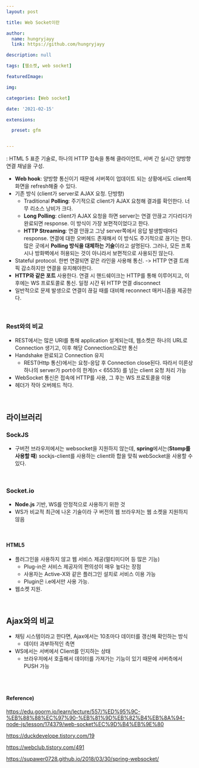 ```yaml
---
layout: post

title: Web Socket이란

author: 
  name: hungryjayy
  link: https://github.com/hungryjayy

description: null

tags: [웹소켓, web socket]

featuredImage: 

img: 

categories: [Web socket]

date: '2021-02-15'

extensions:

  preset: gfm


---
```


: HTML 5 표준 기술로, 하나의 HTTP 접속을 통해 클라이언트, 서버 간 실시간 양방향 연결 채널을 구성.

* **Web hook**: 양방향 통신이기 때문에 서버쪽이 업데이트 되는 상황에서도 client쪽 화면을 refresh해줄 수 있다.
* 기존 방식 (client가 server로 AJAX 요청. 단방향)
  * Traditional **Polling**: 주기적으로 client가 AJAX 요청해 결과를 확인한다. 너무 리소스 낭비가 크다.
  * **Long Polling**: client가 AJAX 요청을 하면 server는 연결 안끊고 기다리다가 완료되면 response. 이 방식이 가장 보편적이었다고 한다.
  * **HTTP Streaming**: 연결 안끊고 그냥 server쪽에서 응답 발생할때마다 response. 연결에 대한 오버헤드 존재해서 이 방식도 주기적으로 끊기는 한다. 많은 곳에서 **Polling 방식을 대체하는 기술**이라고 설명된다. 그러나, 모든 프록시나 방화벽에서 허용되는 것이 아니라서 보편적으로 사용되진 않는다.
* Stateful protocol. 한번 연결되면 같은 라인을 사용해 통신. -> HTTP 연결 트래픽 감소하지만 연결을 유지해야한다.
* **HTTP와 같은 포트** 사용한다. 연결 시 핸드쉐이크는 HTTP를 통해 이루어지고, 이후에는 WS 프로토콜로 통신. 일정 시간 뒤 HTTP 연결 disconnect
* 일반적으로 문제 발생으로 연결이 끊길 때를 대비해 reconnect 매커니즘을 제공한다.

<br>

### Rest와의 비교

* REST에서는 많은 URI를 통해 application 설계되는데, 웹소켓은 하나의 URL로 Connection 생기고, 이후 해당 Connection으로만 통신
* Handshake 완료되고 Connection 유지
  * REST(Http 통신)에서는 요청-응답 후 Connection close된다. 따라서 이론상 하나의 server가 port수의 한계(n < 65535) 를 넘는 client 요청 처리 가능
* WebSocket 통신은 접속에 HTTP를 사용, 그 후는 WS 프로토콜을 이용
* 헤더가 작아 오버헤드 적다.

<br>

## 라이브러리

### SockJS

* 구버전 브라우저에서는 websocket을 지원하지 않는데, **spring**에서는(**Stomp를 사용할 때**) sockjs-client를 사용하는 client와 합을 맞춰 webSocket을 사용할 수 있다.

<br>

### Socket.io

* **Node.js** 기반, WS를 안정적으로 사용하기 위한 것
* WS가 비교적 최근에 나온 기술이라 구 버전의 웹 브라우저는 웹 소켓을 지원하지 않음

<br>

#### HTML5

* 플러그인을 사용하지 않고 웹 서비스 제공(멀티미디어 등 많은 기능)
  * Plug-in은 서비스 제공자의 편의성이 매우 높다는 장점
  * 사용자는 Active-X와 같은 플러그인 설치로 서비스 이용 가능
  * Plugin은 i.e에서만 사용 가능.
* 웹소켓 지원.

<br>

## Ajax와의 비교

* 채팅 시스템이라고 한다면, Ajax에서는 10초마다 데이터를 갱신해 확인하는 방식
  * 데이터 과부하적인 측면
* WS에서는 서버에서 Client를 인지하는 상태
  * 브라우저에서 호출해서 데이터를 가져가는 기능이 있기 때문에 서버측에서 PUSH 가능

<br><br>

#### Reference)

https://edu.goorm.io/learn/lecture/557/%ED%95%9C-%EB%88%88%EC%97%90-%EB%81%9D%EB%82%B4%EB%8A%94-node-js/lesson/174379/web-socket%EC%9D%B4%EB%9E%80

https://duckdevelope.tistory.com/19

https://webclub.tistory.com/491

https://supawer0728.github.io/2018/03/30/spring-websocket/
